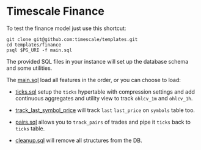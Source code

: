 # Timescale Finance

To test the finance model just use this shortcut:

```
git clone git@github.com:timescale/templates.git
cd templates/finance
psql $PG_URI -f main.sql
```

The provided SQL files in your instance will set up the database schema and some
utilities.

The [main.sql](./main.sql)  load all features in the order, or you can choose to load:

* [ticks.sql](./ticks.sql) setup the `ticks` hypertable with compression settings
 and add continuous aggregates and utility view to track `ohlcv_1m` and `ohlcv_1h`.

* [track_last_symbol_price](./track_last_symbol_price.sql) will track `last`
 `last_price` on `symbols` table too.

* [pairs.sql](./pairs.sql) allows you to `track_pairs` of trades and pipe it
    `ticks` back to `ticks` table.

* [cleanup.sql](./cleanup.sql) will remove all structures from the DB.

